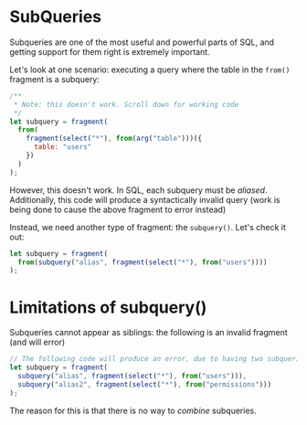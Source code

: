 # SubQueries

Subqueries are one of the most useful and powerful parts of SQL, and getting support for them right is extremely important.

Let's look at one scenario: executing a query where the table in the `from()` fragment is a subquery:

```js
/**
 * Note: this doesn't work. Scroll down for working code
 */
let subquery = fragment(
  from(
    fragment(select("*"), from(arg("table")))({
      table: "users"
    })
  )
);
```

However, this doesn't work. In SQL, each subquery must be _aliased_. Additionally, this code will produce a syntactically invalid
query (work is being done to cause the above fragment to error instead)

Instead, we need another type of fragment: the `subquery()`. Let's check it out:

```js
let subquery = fragment(
  from(subquery("alias", fragment(select("*"), from("users"))))
);
```

# Limitations of subquery()

Subqueries cannot appear as siblings: the following is an invalid fragment (and will error)

```js
// The following code will produce an error, due to having two subqueries as siblings.
let subquery = fragment(
  subquery("alias", fragment(select("*"), from("users"))),
  subquery("alias2", fragment(select("*"), from("permissions")))
);
```

The reason for this is that there is no way to _combine_ subqueries.
